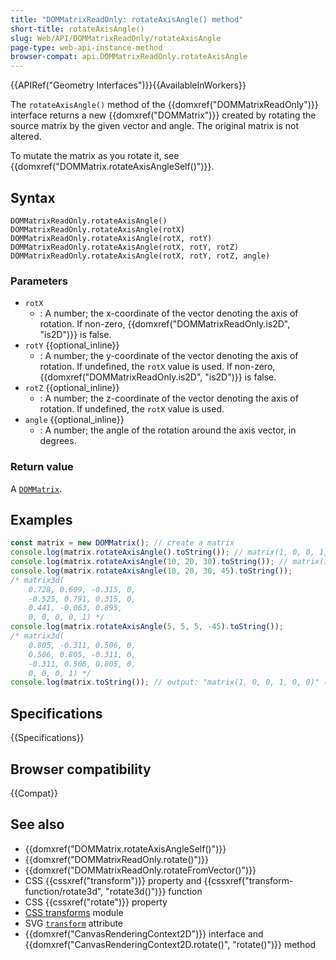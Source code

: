 ```yaml
---
title: "DOMMatrixReadOnly: rotateAxisAngle() method"
short-title: rotateAxisAngle()
slug: Web/API/DOMMatrixReadOnly/rotateAxisAngle
page-type: web-api-instance-method
browser-compat: api.DOMMatrixReadOnly.rotateAxisAngle
---
```


{{APIRef("Geometry Interfaces")}}{{AvailableInWorkers}}

The `rotateAxisAngle()` method of the {{domxref("DOMMatrixReadOnly")}} interface returns a new {{domxref("DOMMatrix")}} created by rotating the source matrix by the given vector and angle. The original matrix is not altered.

To mutate the matrix as you rotate it, see {{domxref("DOMMatrix.rotateAxisAngleSelf()")}}.

## Syntax

```js-nolint
DOMMatrixReadOnly.rotateAxisAngle()
DOMMatrixReadOnly.rotateAxisAngle(rotX)
DOMMatrixReadOnly.rotateAxisAngle(rotX, rotY)
DOMMatrixReadOnly.rotateAxisAngle(rotX, rotY, rotZ)
DOMMatrixReadOnly.rotateAxisAngle(rotX, rotY, rotZ, angle)
```

### Parameters

- `rotX`
  - : A number; the x-coordinate of the vector denoting the axis of rotation. If non-zero, {{domxref("DOMMatrixReadOnly.is2D", "is2D")}} is false.
- `rotY` {{optional_inline}}
  - : A number; the y-coordinate of the vector denoting the axis of rotation. If undefined, the `rotX` value is used. If non-zero, {{domxref("DOMMatrixReadOnly.is2D", "is2D")}} is false.
- `rotZ` {{optional_inline}}
  - : A number; the z-coordinate of the vector denoting the axis of rotation. If undefined, the `rotX` value is used.
- `angle` {{optional_inline}}
  - : A number; the angle of the rotation around the axis vector, in degrees.

### Return value

A [`DOMMatrix`](/en-US/docs/Web/API/DOMMatrix).

## Examples

```js
const matrix = new DOMMatrix(); // create a matrix
console.log(matrix.rotateAxisAngle().toString()); // matrix(1, 0, 0, 1, 0, 0)
console.log(matrix.rotateAxisAngle(10, 20, 30).toString()); // matrix(1, 0, 0, 1, 0, 0)
console.log(matrix.rotateAxisAngle(10, 20, 30, 45).toString()); 
/* matrix3d(
    0.728, 0.609, -0.315, 0, 
    -0.525, 0.791, 0.315, 0, 
    0.441, -0.063, 0.895, 
    0, 0, 0, 0, 1) */
console.log(matrix.rotateAxisAngle(5, 5, 5, -45).toString()); 
/* matrix3d(
    0.805, -0.311, 0.506, 0, 
    0.506, 0.805, -0.311, 0, 
    -0.311, 0.506, 0.805, 0, 
    0, 0, 0, 1) */
console.log(matrix.toString()); // output: "matrix(1, 0, 0, 1, 0, 0)" (unchanged)
```

## Specifications

{{Specifications}}

## Browser compatibility

{{Compat}}

## See also

- {{domxref("DOMMatrix.rotateAxisAngleSelf()")}}
- {{domxref("DOMMatrixReadOnly.rotate()")}}
- {{domxref("DOMMatrixReadOnly.rotateFromVector()")}}
- CSS {{cssxref("transform")}} property and {{cssxref("transform-function/rotate3d", "rotate3d()")}} function
- CSS {{cssxref("rotate")}} property
- [CSS transforms](/en-US/docs/Web/CSS/CSS_transforms) module
- SVG [`transform`](/en-US/docs/Web/SVG/Attribute/transform) attribute
- {{domxref("CanvasRenderingContext2D")}} interface and {{domxref("CanvasRenderingContext2D.rotate()", "rotate()")}} method
